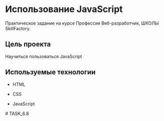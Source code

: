 # Использование JavaScript 

Практическое задание на курсе Профессия Веб-разработчик, ШКОЛЫ SkillFactory.

## Цель проекта
Научиться пользоваться JavaScript


## Используемые технологии

* HTML

* CSS

* JavaScript 

#   T A S K _ 6 . 8 
 
 